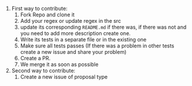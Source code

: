 1. First way to contribute:
    1. Fork Repo and clone it
    2. Add your regex or update regex in the src
    3. update its corresponding `README.md` if there was, if there was not and you need to add more description create one.
    4. Write its tests in a separate file or in the existing one
    5. Make sure all tests passes (If there was a problem in other tests create a new issue and share your problem)
    6. Create a PR.
    7. We merge it as soon as possible
2. Second way to contribute:
    1. Create a new issue of proposal type

